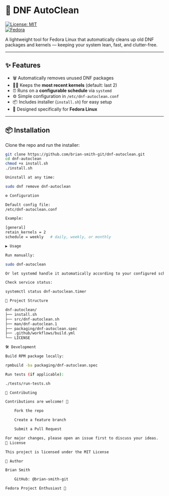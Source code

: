 # 🧹 DNF AutoClean

[![License: MIT](https://img.shields.io/badge/License-MIT-yellow.svg)](LICENSE)  
[![Fedora](https://img.shields.io/badge/Supported-Fedora%2038%2B-blue)](https://getfedora.org/)  

A lightweight tool for Fedora Linux that automatically cleans up old DNF packages and kernels — keeping your system lean, fast, and clutter-free.

---

## ✨ Features
- 🗑️ Automatically removes unused DNF packages
- 🧑‍💻 Keeps the **most recent kernels** (default: last 2)
- ⏰ Runs on a **configurable schedule** via `systemd`
- ⚙️ Simple configuration in `/etc/dnf-autoclean.conf`
- 📦 Includes installer (`install.sh`) for easy setup
- 🐧 Designed specifically for **Fedora Linux**

---

## 📦 Installation

Clone the repo and run the installer:

```bash
git clone https://github.com/brian-smith-git/dnf-autoclean.git
cd dnf-autoclean
chmod +x install.sh
./install.sh

Uninstall at any time:

sudo dnf remove dnf-autoclean

⚙️ Configuration

Default config file:
/etc/dnf-autoclean.conf

Example:

[general]
retain_kernels = 2
schedule = weekly   # daily, weekly, or monthly

▶️ Usage

Run manually:

sudo dnf-autoclean

Or let systemd handle it automatically according to your configured schedule.

Check service status:

systemctl status dnf-autoclean.timer

📂 Project Structure

dnf-autoclean/
├── install.sh
├── src/dnf-autoclean.sh
├── man/dnf-autoclean.1
├── packaging/dnf-autoclean.spec
├── .github/workflows/build.yml
└── LICENSE

🛠 Development

Build RPM package locally:

rpmbuild -ba packaging/dnf-autoclean.spec

Run tests (if applicable):

./tests/run-tests.sh

🤝 Contributing

Contributions are welcome! 🎉

    Fork the repo

    Create a feature branch

    Submit a Pull Request

For major changes, please open an issue first to discuss your ideas.
📜 License

This project is licensed under the MIT License

👤 Author

Brian Smith

    GitHub: @brian-smith-git

Fedora Project Enthusiast 🐧
